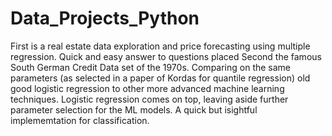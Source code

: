 # Data_Projects_Python
First is a real estate data exploration and price forecasting using multiple regression. Quick and easy answer to questions placed
Second the famous South German Credit Data set of the 1970s. Comparing on the same parameters (as selected in a paper of Kordas for quantile regression)
old good logistic regression to other more advanced machine learning techniques. Logistic regression comes on top, leaving aside further
parameter selection for the ML models. A quick but isightful implememtation for classification. 
